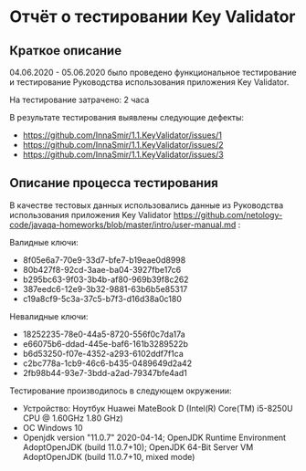 # Отчёт о тестировании Key Validator

## Краткое описание

04.06.2020 - 05.06.2020 было проведено функциональное тестирование и тестирование Руководства использования приложения Key Validator.

На тестирование затрачено: 2 часа

В результате тестирования выявлены следующие дефекты:
* https://github.com/InnaSmir/1.1.KeyValidator/issues/1
* https://github.com/InnaSmir/1.1.KeyValidator/issues/2
* https://github.com/InnaSmir/1.1.KeyValidator/issues/3

## Описание процесса тестирования

В качестве тестовых данных использовались данные из Руководства использования приложения Key Validator https://github.com/netology-code/javaqa-homeworks/blob/master/intro/user-manual.md :

Валидные ключи:
* 8f05e6a7-70e9-33d7-bfe7-b19eae0d8998
* 80b427f8-92cd-3aae-ba04-3927fbe17c6
* b295bc63-9f03-3b4b-af80-969b39f8c262
* 387eedc6-12e9-3b32-9881-63b6b5e85317
* c19a8cf9-5c3a-37c5-b7f3-d16d38a0c180

Невалидные ключи:
* 18252235-78e0-44a5-8720-556f0c7da17a
* e66075b6-ddad-445e-baf6-161b3289522b
* b6d53250-f07e-4352-a293-6102ddf7f1ca
* c2bc778a-1cb9-46c6-b435-0489649d2a42
* 2fb98b44-93e7-3bdd-a2ad-79347bfe4ad1


Тестирование производилось в следующем окружении:
* Устройство: Ноутбук Huawei MateBook D (Intel(R) Core(TM) i5-8250U CPU @ 1.60GHz 1.80 GHz)
* OC Windows 10
* Openjdk version "11.0.7" 2020-04-14; OpenJDK Runtime Environment AdoptOpenJDK (build
11.0.7+10); OpenJDK 64-Bit Server VM AdoptOpenJDK (build 11.0.7+10, mixed mode)